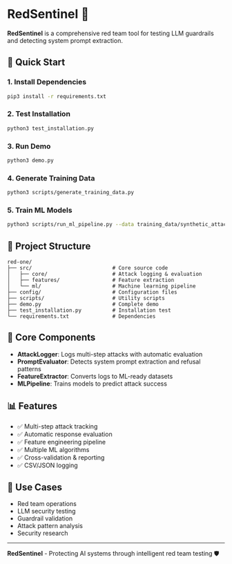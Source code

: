 # RedSentinel 🚨

**RedSentinel** is a comprehensive red team tool for testing LLM guardrails and detecting system prompt extraction.

## 🚀 Quick Start

### 1. Install Dependencies
```bash
pip3 install -r requirements.txt
```

### 2. Test Installation
```bash
python3 test_installation.py
```

### 3. Run Demo
```bash
python3 demo.py
```

### 4. Generate Training Data
```bash
python3 scripts/generate_training_data.py
```

### 5. Train ML Models
```bash
python3 scripts/run_ml_pipeline.py --data training_data/synthetic_attacks.csv
```

## 📁 Project Structure

```
red-one/
├── src/                          # Core source code
│   ├── core/                     # Attack logging & evaluation
│   ├── features/                 # Feature extraction
│   └── ml/                       # Machine learning pipeline
├── config/                       # Configuration files
├── scripts/                      # Utility scripts
├── demo.py                       # Complete demo
├── test_installation.py          # Installation test
└── requirements.txt              # Dependencies
```

## 🔧 Core Components

- **AttackLogger**: Logs multi-step attacks with automatic evaluation
- **PromptEvaluator**: Detects system prompt extraction and refusal patterns
- **FeatureExtractor**: Converts logs to ML-ready datasets
- **MLPipeline**: Trains models to predict attack success

## 📊 Features

- ✅ Multi-step attack tracking
- ✅ Automatic response evaluation
- ✅ Feature engineering pipeline
- ✅ Multiple ML algorithms
- ✅ Cross-validation & reporting
- ✅ CSV/JSON logging

## 🎯 Use Cases

- Red team operations
- LLM security testing
- Guardrail validation
- Attack pattern analysis
- Security research

---

**RedSentinel** - Protecting AI systems through intelligent red team testing 🛡️
